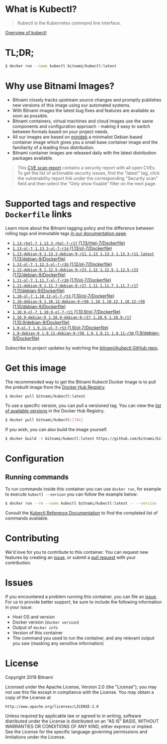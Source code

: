 
# What is Kubectl?

> Kubectl is the Kubernetes command line interface.

[Overview of kubectl](https://kubernetes.io/docs/reference/kubectl/overview/)

# TL;DR;

```bash
$ docker run --name kubectl bitnami/kubectl:latest
```

# Why use Bitnami Images?

* Bitnami closely tracks upstream source changes and promptly publishes new versions of this image using our automated systems.
* With Bitnami images the latest bug fixes and features are available as soon as possible.
* Bitnami containers, virtual machines and cloud images use the same components and configuration approach - making it easy to switch between formats based on your project needs.
* All our images are based on [minideb](https://github.com/bitnami/minideb) a minimalist Debian based container image which gives you a small base container image and the familiarity of a leading linux distribution.
* Bitnami container images are released daily with the latest distribution packages available.


> This [CVE scan report](https://quay.io/repository/bitnami/kubectl?tab=tags) contains a security report with all open CVEs. To get the list of actionable security issues, find the "latest" tag, click the vulnerability report link under the corresponding "Security scan" field and then select the "Only show fixable" filter on the next page.

# Supported tags and respective `Dockerfile` links

Learn more about the Bitnami tagging policy and the difference between rolling tags and immutable tags [in our documentation page](https://docs.bitnami.com/containers/how-to/understand-rolling-tags-containers/).


* [`1.13-rhel-7`, `1.13.3-rhel-7-r17` (1.13/rhel-7/Dockerfile)](https://github.com/bitnami/bitnami-docker-kubectl/blob/1.13.3-rhel-7-r17/1.13/rhel-7/Dockerfile)
* [`1.13-ol-7`, `1.13.3-ol-7-r14` (1.13/ol-7/Dockerfile)](https://github.com/bitnami/bitnami-docker-kubectl/blob/1.13.3-ol-7-r14/1.13/ol-7/Dockerfile)
* [`1.13-debian-9`, `1.13.3-debian-9-r11`, `1.13`, `1.13.3`, `1.13.3-r11`, `latest` (1.13/debian-9/Dockerfile)](https://github.com/bitnami/bitnami-docker-kubectl/blob/1.13.3-debian-9-r11/1.13/debian-9/Dockerfile)
* [`1.12-ol-7`, `1.12.5-ol-7-r26` (1.12/ol-7/Dockerfile)](https://github.com/bitnami/bitnami-docker-kubectl/blob/1.12.5-ol-7-r26/1.12/ol-7/Dockerfile)
* [`1.12-debian-9`, `1.12.5-debian-9-r23`, `1.12`, `1.12.5`, `1.12.5-r23` (1.12/debian-9/Dockerfile)](https://github.com/bitnami/bitnami-docker-kubectl/blob/1.12.5-debian-9-r23/1.12/debian-9/Dockerfile)
* [`1.11-ol-7`, `1.11.7-ol-7-r20` (1.11/ol-7/Dockerfile)](https://github.com/bitnami/bitnami-docker-kubectl/blob/1.11.7-ol-7-r20/1.11/ol-7/Dockerfile)
* [`1.11-debian-9`, `1.11.7-debian-9-r17`, `1.11`, `1.11.7`, `1.11.7-r17` (1.11/debian-9/Dockerfile)](https://github.com/bitnami/bitnami-docker-kubectl/blob/1.11.7-debian-9-r17/1.11/debian-9/Dockerfile)
* [`1.10-ol-7`, `1.10.12-ol-7-r53` (1.10/ol-7/Dockerfile)](https://github.com/bitnami/bitnami-docker-kubectl/blob/1.10.12-ol-7-r53/1.10/ol-7/Dockerfile)
* [`1.10-debian-9`, `1.10.12-debian-9-r50`, `1.10`, `1.10.12`, `1.10.12-r50` (1.10/debian-9/Dockerfile)](https://github.com/bitnami/bitnami-docker-kubectl/blob/1.10.12-debian-9-r50/1.10/debian-9/Dockerfile)
* [`1.10.9-ol-7`, `1.10.9-ol-7-r21` (1.10.9/ol-7/Dockerfile)](https://github.com/bitnami/bitnami-docker-kubectl/blob/1.10.9-ol-7-r21/1.10.9/ol-7/Dockerfile)
* [`1.10.9-debian-9`, `1.10.9-debian-9-r17`, `1.10.9`, `1.10.9-r17` (1.10.9/debian-9/Dockerfile)](https://github.com/bitnami/bitnami-docker-kubectl/blob/1.10.9-debian-9-r17/1.10.9/debian-9/Dockerfile)
* [`1.9-ol-7`, `1.9.11-ol-7-r53` (1.9/ol-7/Dockerfile)](https://github.com/bitnami/bitnami-docker-kubectl/blob/1.9.11-ol-7-r53/1.9/ol-7/Dockerfile)
* [`1.9-debian-9`, `1.9.11-debian-9-r50`, `1.9`, `1.9.11`, `1.9.11-r50` (1.9/debian-9/Dockerfile)](https://github.com/bitnami/bitnami-docker-kubectl/blob/1.9.11-debian-9-r50/1.9/debian-9/Dockerfile)

Subscribe to project updates by watching the [bitnami/kubectl GitHub repo](https://github.com/bitnami/bitnami-docker-kubectl).

# Get this image

The recommended way to get the Bitnami Kubectl Docker Image is to pull the prebuilt image from the [Docker Hub Registry](https://hub.docker.com/r/bitnami/kubectl).

```bash
$ docker pull bitnami/kubectl:latest
```

To use a specific version, you can pull a versioned tag. You can view the [list of available versions](https://hub.docker.com/r/bitnami/kubectl/tags/) in the Docker Hub Registry.

```bash
$ docker pull bitnami/kubectl:[TAG]
```

If you wish, you can also build the image yourself.

```bash
$ docker build -t bitnami/kubectl:latest https://github.com/bitnami/bitnami-docker-kubectl.git
```

# Configuration

## Running commands

To run commands inside this container you can use `docker run`, for example to execute `kubectl --version` you can follow the example below:

```bash
$ docker run --rm --name kubectl bitnami/kubectl:latest -- --version
```

Consult the [Kubectl Reference Documentation](https://kubernetes.io/docs/reference/generated/kubectl/kubectl-commands) to find the completed list of commands available.

# Contributing

We'd love for you to contribute to this container. You can request new features by creating an [issue](https://github.com/bitnami/bitnami-docker-kubectl/issues), or submit a [pull request](https://github.com/bitnami/bitnami-docker-kubectl/pulls) with your contribution.

# Issues

If you encountered a problem running this container, you can file an [issue](https://github.com/bitnami/bitnami-docker-kubectl/issues). For us to provide better support, be sure to include the following information in your issue:

- Host OS and version
- Docker version (`docker version`)
- Output of `docker info`
- Version of this container
- The command you used to run the container, and any relevant output you saw (masking any sensitive information)

# License

Copyright 2019 Bitnami

Licensed under the Apache License, Version 2.0 (the "License");
you may not use this file except in compliance with the License.
You may obtain a copy of the License at

    http://www.apache.org/licenses/LICENSE-2.0

Unless required by applicable law or agreed to in writing, software
distributed under the License is distributed on an "AS IS" BASIS,
WITHOUT WARRANTIES OR CONDITIONS OF ANY KIND, either express or implied.
See the License for the specific language governing permissions and
limitations under the License.
